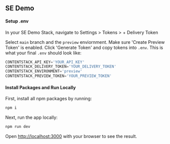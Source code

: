 ## SE Demo

#### Setup .env
In your SE Demo Stack, navigate to Settings > Tokens > + Delivery Token

Select `main` branch and the `preview` enviornment. Make sure 'Create Preview Token' is enabled. Click 'Generate Token' and copy tokens into `.env`. This is what your final `.env` should look like:

```ts
CONTENTSTACK_API_KEY='YOUR_API_KEY'
CONTENTSTACK_DELIVERY_TOKEN='YOUR_DELIVERY_TOKEN'
CONTENTSTACK_ENVIRONMENT='preview'
CONTENTSTACK_PREVIEW_TOKEN='YOUR_PREVIEW_TOKEN'
```

#### Install Packages and Run Locally
First, install all npm packages by running:

```bash
npm i
```

Next, run the app locally:

```bash
npm run dev
```

Open [http://localhost:3000](http://localhost:3000) with your browser to see the result.
